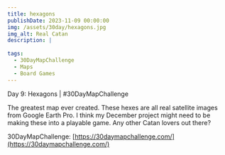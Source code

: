 ```yaml
---
title: hexagons
publishDate: 2023-11-09 00:00:00
img: /assets/30day/hexagons.jpg
img_alt: Real Catan
description: |
  
tags:
  - 30DayMapChallenge
  - Maps
  - Board Games
---
```


Day 9: Hexagons | #30DayMapChallenge

The greatest map ever created.  These hexes are all real satellite images from Google Earth Pro. I think my December project might need to be making these into a playable game.  Any other Catan lovers out there? 

30DayMapChallenge:  [https://30daymapchallenge.com/](https://30daymapchallenge.com/)
